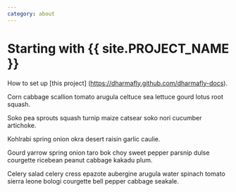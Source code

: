 ```yaml
---
category: about
---
```

Starting with {{ site.PROJECT_NAME }}
=====================

How to set up [this project] (https://dharmafly.github.com/dharmafly-docs).

Corn cabbage scallion tomato arugula celtuce sea lettuce gourd lotus root squash. 

Soko pea sprouts squash turnip maize catsear soko nori cucumber artichoke. 

Kohlrabi spring onion okra desert raisin garlic caulie. 

Gourd yarrow spring onion taro bok choy sweet pepper parsnip dulse courgette ricebean peanut cabbage kakadu plum. 

Celery salad celery cress epazote aubergine arugula water spinach tomato sierra leone bologi courgette bell pepper cabbage seakale.